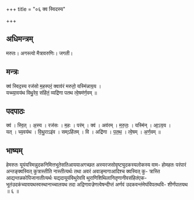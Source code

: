 +++
title = "०६ क्व स्विदस्य"

+++
## अधिमन्त्रम्
मरुतः। अगस्त्यो मैत्रावरुणिः। जगती।

## मन्त्रः
क्व॑ स्विद॒स्य रज॑सो म॒हस्परं॒ क्वाव॑रं मरुतो॒ यस्मि॑न्नाय॒य ।  
यच्च्या॒वय॑थ विथु॒रेव॒ संहि॑तं॒ व्यद्रि॑णा पतथ त्वे॒षम॑र्ण॒वम् ॥

## पदपाठः
क्व॑ । स्वि॒त् । अ॒स्य । रज॑सः । म॒हः । पर॑म् । क्व॑ । अव॑रम् । म॒रु॒तः॒ । यस्मि॑न् । आ॒ऽय॒य ।  
यत् । च्य॒वय॑थ । वि॒थु॒राऽइ॑व । सम्ऽहि॑तम् । वि । अद्रि॑णा । प॒त॒थ॒ । त्वे॒षम् । अ॒र्ण॒वम् ॥

## भाष्यम्
हेमरुतः यूयंयस्मिन्नुदकनिमित्तभूतेसतिआययाअगच्छत अस्यरजसोवृष्ट्युदकस्यलोकस्य वाम- होमहतः परंपारं अन्तङ्क्वस्वित् कुत्रास्तीति नास्तीत्यर्थः तथा अवरं अवाङ्मागाआदिश्च क्वस्वित् कु- त्रास्ति आद्यन्तन्नकोपिजानातीत्यर्थः यद्यदायूयंविथुरेववि थुराणिशिथिलानितृणानीवसंहितंएक- भूतंउदकंच्यावयथस्वस्थानाच्चालयथ तदा अद्रिणावज्रेणत्वेषन्दीप्तं अर्णवं उदकवन्तंमेघंविपतथवि- शीर्णंपातयथ ॥ ६ ॥